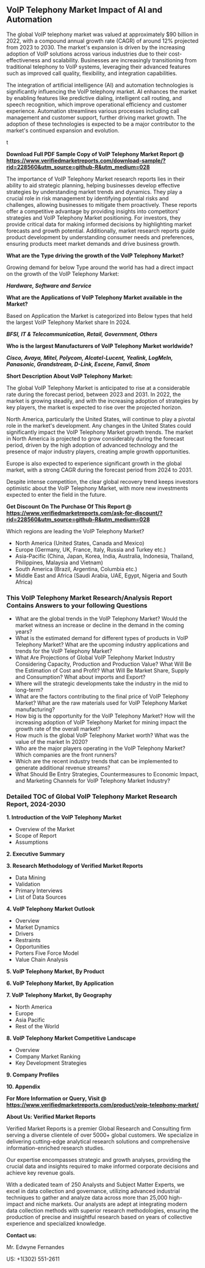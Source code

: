 <h2>VoIP Telephony Market Impact of AI and Automation</h2><p>The global VoIP telephony market was valued at approximately $90 billion in 2022, with a compound annual growth rate (CAGR) of around 12% projected from 2023 to 2030. The market's expansion is driven by the increasing adoption of VoIP solutions across various industries due to their cost-effectiveness and scalability. Businesses are increasingly transitioning from traditional telephony to VoIP systems, leveraging their advanced features such as improved call quality, flexibility, and integration capabilities.</p><p>The integration of artificial intelligence (AI) and automation technologies is significantly influencing the VoIP telephony market. AI enhances the market by enabling features like predictive dialing, intelligent call routing, and speech recognition, which improve operational efficiency and customer experience. Automation streamlines various processes including call management and customer support, further driving market growth. The adoption of these technologies is expected to be a major contributor to the market's continued expansion and evolution.</p>t</p><p id="" class=""><strong>Download Full PDF Sample Copy of VoIP Telephony Market Report @ <a href="https://www.verifiedmarketreports.com/download-sample/?rid=228560&utm_source=github-R&utm_medium=028" target="_blank">https://www.verifiedmarketreports.com/download-sample/?rid=228560&utm_source=github-R&utm_medium=028</a></strong></p><p>The importance of&nbsp;VoIP Telephony Market research reports lies in their ability to aid strategic planning, helping businesses develop effective strategies by understanding market trends and dynamics. They play a crucial role in risk management by identifying potential risks and challenges, allowing businesses to mitigate them proactively. These reports offer a competitive advantage by providing insights into competitors' strategies and VoIP Telephony Market positioning. For investors, they provide critical data for making informed decisions by highlighting market forecasts and growth potential. Additionally, market research reports guide product development by understanding consumer needs and preferences, ensuring products meet market demands and drive business growth.</p><p><strong>What are the&nbsp;Type driving the growth of the VoIP Telephony Market?</strong></p><p id="" class="">Growing demand for below Type around the world has had a direct impact on the growth of the VoIP Telephony Market:</p><em><strong>Hardware, Software and Service</strong></em></p><strong>What are the&nbsp;Applications&nbsp;of VoIP Telephony Market available in the Market?</strong></p><p id="" class="">Based on Application the Market is categorized into Below types that held the largest VoIP Telephony Market share In 2024.</p><em><strong>BFSI, IT & Telecommunication, Retail, Government, Others</strong></em></p><strong>Who is the largest Manufacturers of VoIP Telephony Market worldwide?</strong></p><p><em><strong>Cisco, Avaya, Mitel, Polycom, Alcatel-Lucent, Yealink, LogMeIn, Panasonic, Grandstream, D-Link, Escene, Fanvil, Snom</strong></em></p><p id="" class=""><strong>Short Description About VoIP Telephony Market:</strong></p><p>The global VoIP Telephony Market is anticipated to rise at a considerable rate during the forecast period, between 2023 and 2031. In 2022, the market is growing steadily, and with the increasing adoption of strategies by key players, the market is expected to rise over the projected horizon.</p><p>North America, particularly the United States, will continue to play a pivotal role in the market's development. Any changes in the United States could significantly impact the VoIP Telephony Market growth trends. The market in North America is projected to grow considerably during the forecast period, driven by the high adoption of advanced technology and the presence of major industry players, creating ample growth opportunities.</p><p>Europe is also expected to experience significant growth in the global market, with a strong CAGR during the forecast period from 2024 to 2031.</p><p>Despite intense competition, the clear global recovery trend keeps investors optimistic about the VoIP Telephony Market, with more new investments expected to enter the field in the future.</p><p id="" class=""><strong>Get Discount On The Purchase Of This Report @ <a href="https://www.verifiedmarketreports.com/ask-for-discount/?rid=228560&utm_source=github-R&utm_medium=028" target="_blank">https://www.verifiedmarketreports.com/ask-for-discount/?rid=228560&utm_source=github-R&utm_medium=028</a></strong></p>Which regions are leading the VoIP Telephony Market?</p><ul><li>North America (United States, Canada and Mexico)</li><li>Europe (Germany, UK, France, Italy, Russia and Turkey etc.)</li><li>Asia-Pacific (China, Japan, Korea, India, Australia, Indonesia, Thailand, Philippines, Malaysia and Vietnam)</li><li>South America (Brazil, Argentina, Columbia etc.)</li><li>Middle East and Africa (Saudi Arabia, UAE, Egypt, Nigeria and South Africa)</li></ul><h3 id="" class="">This VoIP Telephony Market Research/Analysis Report Contains Answers to your following Questions</h3><ul><li>What are the global trends in the VoIP Telephony Market? Would the market witness an increase or decline in the demand in the coming years?</li><li>What is the estimated demand for different types of products in VoIP Telephony Market? What are the upcoming industry applications and trends for the VoIP Telephony Market?</li><li>What Are Projections of Global VoIP Telephony Market Industry Considering Capacity, Production and Production Value? What Will Be the Estimation of Cost and Profit? What Will Be Market Share, Supply and Consumption? What about imports and Export?</li><li>Where will the strategic developments take the industry in the mid to long-term?</li><li>What are the factors contributing to the final price of VoIP Telephony Market? What are the raw materials used for VoIP Telephony Market manufacturing?</li><li>How big is the opportunity for the VoIP Telephony Market? How will the increasing adoption of VoIP Telephony Market for mining impact the growth rate of the overall market?</li><li>How much is the global VoIP Telephony Market worth? What was the value of the market In 2020?</li><li>Who are the major players operating in the VoIP Telephony Market? Which companies are the front runners?</li><li>Which are the recent industry trends that can be implemented to generate additional revenue streams?</li><li>What Should Be Entry Strategies, Countermeasures to Economic Impact, and Marketing Channels for VoIP Telephony Market Industry?</li></ul><h3 id="" class="">Detailed TOC of Global VoIP Telephony Market Research Report, 2024-2030</h3><p id="" class=""><strong>1. Introduction of the VoIP Telephony Market</strong></p><ul><li>Overview of the Market</li><li>Scope of Report</li><li>Assumptions</li></ul><p id="" class=""><strong>2. Executive Summary</strong></p><p id="" class=""><strong>3. Research Methodology of Verified Market Reports</strong></p><ul><li>Data Mining</li><li>Validation</li><li>Primary Interviews</li><li>List of Data Sources</li></ul><p id="" class=""><strong>4. VoIP Telephony Market Outlook</strong></p><ul><li>Overview</li><li>Market Dynamics</li><li>Drivers</li><li>Restraints</li><li>Opportunities</li><li>Porters Five Force Model</li><li>Value Chain Analysis</li></ul><p id="" class=""><strong>5. VoIP Telephony Market, By Product</strong></p><p id="" class=""><strong>6. VoIP Telephony Market, By Application</strong></p><p id="" class=""><strong>7. VoIP Telephony Market, By Geography</strong></p><ul><li>North America</li><li>Europe</li><li>Asia Pacific</li><li>Rest of the World</li></ul><p id="" class=""><strong>8. VoIP Telephony Market Competitive Landscape</strong></p><ul><li>Overview</li><li>Company Market Ranking</li><li>Key Development Strategies</li></ul><p id="" class=""><strong>9. Company Profiles</strong></p><p id="" class=""><strong>10. Appendix</strong></p><p id="" class=""><strong>For More Information or Query, Visit @ <a href="https://www.verifiedmarketreports.com/product/voip-telephony-market/" target="_blank">https://www.verifiedmarketreports.com/product/voip-telephony-market/</a></strong></p><p id="" class=""><strong>About Us: Verified Market Reports</strong></p><p id="" class="">Verified Market Reports is a premier Global Research and Consulting firm serving a diverse clientele of over 5000+ global customers. We specialize in delivering cutting-edge analytical research solutions and comprehensive information-enriched research studies.</p><p id="" class="">Our expertise encompasses strategic and growth analyses, providing the crucial data and insights required to make informed corporate decisions and achieve key revenue goals.</p><p id="" class="">With a dedicated team of 250 Analysts and Subject Matter Experts, we excel in data collection and governance, utilizing advanced industrial techniques to gather and analyze data across more than 25,000 high-impact and niche markets. Our analysts are adept at integrating modern data collection methods with superior research methodologies, ensuring the production of precise and insightful research based on years of collective experience and specialized knowledge.</p><p id="" class=""><strong>Contact us:</strong></p><p id="" class="">Mr. Edwyne Fernandes</p><p id="" class="">US: +1(302) 551-2611</p>